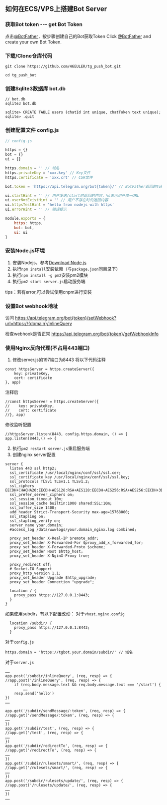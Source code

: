 ## 如何在ECS/VPS上搭建Bot Server

### 获取Bot token  --- get Bot Token

点击[@BotFather](https://telegram.me/BotFather)，按步骤创建自己的Bot获取Token
Click [@BotFather](https://telegram.me/BotFather) and create your own Bot Token.

### 下载/Clone仓库代码

```
git clone https://github.com/46EULER/tg_push_bot.git

cd tg_push_bot
```

### 创建Sqlite3数据库 bot.db

```
// bot.db
sqlite3 bot.db

sqlite> CREATE TABLE users (chatId int unique, chatToken text unique);
sqlite> .quit
```

### 创建配置文件 config.js

```js
// config.js

https = {}
bot = {}
ui = {}

https.domain = '' // 域名
https.privateKey = 'xxx.key' // Key文件
https.certificate = 'xxx.crt' // CSR文件

bot.token = 'https://api.telegram.org/bot{token}/' // BotFather返回的Token，以/结尾

ui.startHint = '' // 用户发送/start时返回的内容，%s表示用户唯一URL
ui.userNotExistHint = '' // 用户不存在时的返回内容
ui.httpsTestHint = 'hello from nodejs with https'
ui.errorHint = '' // 错误提示

module.exports = {
    https: https,
    bot: bot,
    ui: ui
}
```

### 安装Node.js环境

1. 安装Nodejs，参考[Download Node.js](https://nodejs.org/en/download/current/)
2. 执行``npm install``安装依赖（与``package.json``同目录下）
3. 执行``npm install -g pm2``安装pm2模块
4. 执行``pm2 start server.js``启动服务端

tips：若有error,可以尝试使用cnpm进行安装

### 设置Bot webhook地址

访问 https://api.telegram.org/bot{token}/setWebhook?url=https://{domain}/inlineQuery

检查webhook是否正常 https://api.telegram.org/bot{token}/getWebhookInfo

### 使用Nginx反向代理(不占用443端口)


1. 修改server.js的197端口为8443
将以下代码注释
```
const httpsServer = https.createServer({
    key: privateKey,
    cert: certificate
}, app)
```
注释后
```
//const httpsServer = https.createServer({
//    key: privateKey,
//    cert: certificate
//}, app)
```
修改监听配置
```
//httpsServer.listen(8443, config.https.domain, () => {
app.listen(8443,() => {
```

2. 执行``pm2 restart server.js``重启服务端
3. 创建nginx server配置
```
server {
  listen 443 ssl http2;
  ssl_certificate /usr/local/nginx/conf/ssl/ssl.cer;
  ssl_certificate_key /usr/local/nginx/conf/ssl/ssl.key;
  ssl_protocols TLSv1 TLSv1.1 TLSv1.2;
  ssl_ciphers EECDH+CHACHA20:EECDH+AES128:RSA+AES128:EECDH+AES256:RSA+AES256:EECDH+3DES:RSA+3DES:!MD5;
  ssl_prefer_server_ciphers on;
  ssl_session_timeout 10m;
  ssl_session_cache builtin:1000 shared:SSL:10m;
  ssl_buffer_size 1400;
  add_header Strict-Transport-Security max-age=15768000;
  ssl_stapling on;
  ssl_stapling_verify on;
  server_name your.domain;
  #access_log /data/wwwlogs/your.domain_nginx.log combined;
  
  proxy_set_header X-Real-IP $remote_addr;
  proxy_set_header X-Forwarded-For $proxy_add_x_forwarded_for;
  proxy_set_header X-Forwarded-Proto $scheme;
  proxy_set_header Host $http_host;
  proxy_set_header X-NginX-Proxy true;

  proxy_redirect off;
  # Socket.IO Support
  proxy_http_version 1.1;
  proxy_set_header Upgrade $http_upgrade;
  proxy_set_header Connection "upgrade";

  location / {
    proxy_pass https://127.0.0.1:8443;
  }
}
```

如果使用subdir，有以下配置改动：
对于``vhost.nginx.config``
```
  location /subdir/ {
    proxy_pass https://127.0.0.1:8443;
  }
```
对于``config.js``
```
https.domain = 'https://tgbot.your.domain/subdir/' // 域名
```
对于``server.js``
```
……
app.post('/subdir/inlineQuery', (req, resp) => {
//app.post('/inlineQuery', (req, resp) => {
    if (req.body.message.text && req.body.message.text === '/start') {
        ……
    resp.send('hello')
})
……

app.get('/subdir/sendMessage/:token', (req, resp) => {
//app.get('/sendMessage/:token', (req, resp) => {
……
})
app.get('/subdir/test', (req, resp) => {
//app.get('/test', (req, resp) => {
……
})
app.get('/subdir/redirectTo', (req, resp) => {
//app.get('/redirectTo', (req, resp) => {
……
})
app.get('/subdir/rulesets/smart/', (req, resp) => {
//app.get('/rulesets/smart/', (req, resp) => {
……
})
app.post('/subdir/rulesets/update/', (req, resp) => {
//app.post('/rulesets/update/', (req, resp) => {
……
})
……

```
